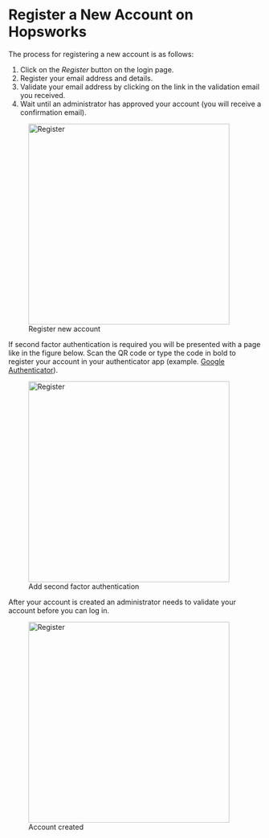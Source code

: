 # Register a New Account on Hopsworks

The process for registering a new account is as follows:

1. Click on the _Register_ button on the login page.
2. Register your email address and details.
3. Validate your email address by clicking on the link in the validation email you received.
4. Wait until an administrator has approved your account (you will receive a confirmation email).

  <figure>
    <a  href="../../../assets/images/auth/register.png">
      <img width="400px" src="../../../assets/images/auth/register.png" alt="Register" />
    </a>
    <figcaption>Register new account</figcaption>
  </figure>

If second factor authentication is required you will be presented with a page like in the figure below. Scan the QR 
code or type the code in bold to register your account in your authenticator app 
(example. [Google Authenticator](https://play.google.com/store/apps/details?id=com.google.android.apps.authenticator2&hl=en&gl=US)). 

  <figure>
    <a  href="../../../assets/images/auth/register-2fa.png">
      <img width="400px" src="../../../assets/images/auth/register-2fa.png" alt="Register" />
    </a>
    <figcaption>Add second factor authentication</figcaption>
  </figure>

After your account is created an administrator needs to validate your account before you can log in.
  <figure>
    <a  href="../../../assets/images/auth/account-created.png">
      <img width="400px" src="../../../assets/images/auth/account-created.png" alt="Register" />
    </a>
    <figcaption>Account created</figcaption>
  </figure>